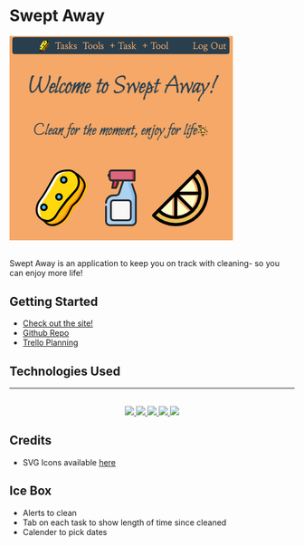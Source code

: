 # Swept Away
![main page](./main_app/static/images/main-page.png)
##
Swept Away is an application to keep you on track with cleaning- so you can enjoy more life!

## Getting Started
* [Check out the site!](https://swept-away-rlk.herokuapp.com/)
* [Github Repo](https://github.com/rharen11/swept-away)
* [Trello Planning](https://trello.com/b/tpM0bBsN/swept-away)

## Technologies Used
_______
<div align ="center">
<br>
<a href="#"><img src="https://img.shields.io/badge/html5-%23E34F26.svg?style=for-the-badge&logo=html5&logoColor=white" />  </a>
<a href ="#"><img src="https://img.shields.io/badge/python-%23323330.svg?style=for-the-badge&logo=python&logoColor=%23F7DF1E" />  </a>
<a href="#"><img src="https://img.shields.io/badge/Visual%20Studio-5C2D91.svg?style=for-the-badge&logo=visual-studio&logoColor=white" /> </a>
<a href="#"><img src="https://img.shields.io/badge/css3-%231572B6.svg?style=for-the-badge&logo=css3&logoColor=white" />  </a>
<a href="#"><img src="https://img.shields.io/badge/django-%23E34F26.svg?style=for-the-badge&logo=django&logoColor=white" />  </a>
<br>
</div>

## Credits
* SVG Icons available [here](https://www.svgrepo.com/)

## Ice Box
* Alerts to clean
* Tab on each task to show length of time since cleaned
* Calender to pick dates 